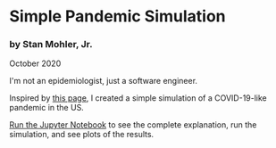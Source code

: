 # Simple Pandemic Simulation
### by Stan Mohler, Jr.
October 2020

I'm not an epidemiologist, just a software engineer.  

Inspired by [this page](https://forum.bayesia.us/t/p8hymxb/webinar-series-reasoning-under-uncertainty-part-3-epidemic-modeling-with-temporal-bayesian-networks), I created a simple simulation of a COVID-19-like pandemic in the US.

[Run the Jupyter Notebook](https://github.com/stanmohler/SimplePandemicSim/blob/main/SimplePandemicSim.ipynb) to see the complete explanation, run the simulation, and see plots of the results.  

